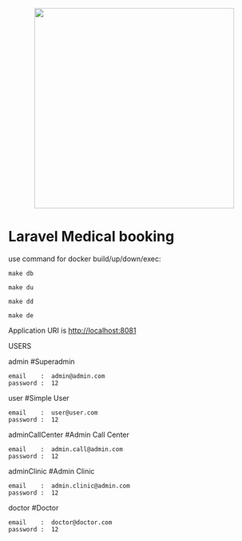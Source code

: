 <p align="center"><img src="https://res.cloudinary.com/dtfbvvkyp/image/upload/v1566331377/laravel-logolockup-cmyk-red.svg" width="400"></p>

# Laravel Medical booking

use command for docker build/up/down/exec:

```make db```

```make du```

```make dd```

```make de```

Application URI is [http://localhost:8081](localhost:8081)

USERS

admin #Superadmin

    email    :  admin@admin.com
    password :  12

user #Simple User

    email    :  user@user.com
    password :  12

adminCallCenter #Admin Call Center

    email    :  admin.call@admin.com
    password :  12

adminClinic #Admin Clinic

    email    :  admin.clinic@admin.com
    password :  12

doctor #Doctor

    email    :  doctor@doctor.com
    password :  12

